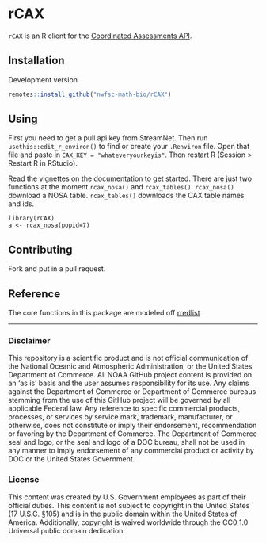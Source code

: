 rCAX
========

`rCAX` is an R client for the [Coordinated Assessments API](https://www.streamnet.org/resources/exchange-tools/rest-api-documentation/). 

## Installation

Development version

```r
remotes::install_github("nwfsc-math-bio/rCAX")
```

## Using

First you need to get a pull api key from StreamNet. Then run `usethis::edit_r_environ()` to find or create your `.Renviron` file. Open that file and paste in `CAX_KEY = "whateveryourkeyis"`. Then restart R (Session > Restart R in RStudio).

Read the vignettes on the documentation to get started. There are just two functions at the moment `rcax_nosa()` and `rcax_tables()`. `rcax_nosa()` download a NOSA table. `rcax_tables()` downloads the CAX table names and ids.

```
library(rCAX)
a <- rcax_nosa(popid=7)
```

## Contributing

Fork and put in a pull request.

## Reference

The core functions in this package are modeled off [rredlist](https://github.com/ropensci/rredlist)

<hr>

### Disclaimer

This repository is a scientific product and is not official communication of the National Oceanic and Atmospheric Administration, or the United States Department of Commerce. All NOAA GitHub project content is provided on an ‘as is’ basis and the user assumes responsibility for its use. Any claims against the Department of Commerce or Department of Commerce bureaus stemming from the use of this GitHub project will be governed by all applicable Federal law. Any reference to specific commercial products, processes, or services by service mark, trademark, manufacturer, or otherwise, does not constitute or imply their endorsement, recommendation or favoring by the Department of Commerce. The Department of Commerce seal and logo, or the seal and logo of a DOC bureau, shall not be used in any manner to imply endorsement of any commercial product or activity by DOC or the United States Government.

### License

This content was created by U.S. Government employees as part of their official duties. This content is not subject to copyright in the United States (17 U.S.C. §105) and is in the public domain within the United States of America. Additionally, copyright is waived worldwide through the CC0 1.0 Universal public domain dedication.




